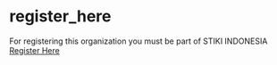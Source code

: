# register_here
For registering this organization you must be part of STIKI INDONESIA
[Register Here](https://registeropensourcestiki.netlify.app/)
